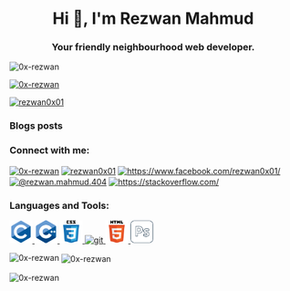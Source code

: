 <h1 align="center">Hi 👋, I'm Rezwan Mahmud</h1>
<h3 align="center">Your friendly neighbourhood web developer.</h3>

<p align="left"> <img src="https://komarev.com/ghpvc/?username=0x-rezwan&label=Profile%20views&color=0e75b6&style=flat" alt="0x-rezwan" /> </p>

<p align="left"> <a href="https://github.com/ryo-ma/github-profile-trophy"><img src="https://github-profile-trophy.vercel.app/?username=0x-rezwan" alt="0x-rezwan" /></a> </p>

<p align="left"> <a href="https://twitter.com/rezwan0x01" target="blank"><img src="https://img.shields.io/twitter/follow/rezwan0x01?logo=twitter&style=for-the-badge" alt="rezwan0x01" /></a> </p>

### Blogs posts
<!-- BLOG-POST-LIST:START -->
<!-- BLOG-POST-LIST:END -->

<h3 align="left">Connect with me:</h3>
<p align="left">
<a href="https://dev.to/0x-rezwan" target="blank"><img align="center" src="https://raw.githubusercontent.com/rahuldkjain/github-profile-readme-generator/master/src/images/icons/Social/devto.svg" alt="0x-rezwan" height="30" width="40" /></a>
<a href="https://twitter.com/rezwan0x01" target="blank"><img align="center" src="https://raw.githubusercontent.com/rahuldkjain/github-profile-readme-generator/master/src/images/icons/Social/twitter.svg" alt="rezwan0x01" height="30" width="40" /></a>
<a href="https://fb.com/https://www.facebook.com/rezwan0x01/" target="blank"><img align="center" src="https://raw.githubusercontent.com/rahuldkjain/github-profile-readme-generator/master/src/images/icons/Social/facebook.svg" alt="https://www.facebook.com/rezwan0x01/" height="30" width="40" /></a>
<a href="https://medium.com/@rezwan.mahmud.404" target="blank"><img align="center" src="https://raw.githubusercontent.com/rahuldkjain/github-profile-readme-generator/master/src/images/icons/Social/medium.svg" alt="@rezwan.mahmud.404" height="30" width="40" /></a>
<a href="/https://stackoverflow.com/" target="blank"><img align="center" src="https://raw.githubusercontent.com/rahuldkjain/github-profile-readme-generator/master/src/images/icons/Social/rss.svg" alt="https://stackoverflow.com/" height="30" width="40" /></a>
</p>

<h3 align="left">Languages and Tools:</h3>
<p align="left"> <a href="https://www.cprogramming.com/" target="_blank" rel="noreferrer"> <img src="https://raw.githubusercontent.com/devicons/devicon/master/icons/c/c-original.svg" alt="c" width="40" height="40"/> </a> <a href="https://www.w3schools.com/cpp/" target="_blank" rel="noreferrer"> <img src="https://raw.githubusercontent.com/devicons/devicon/master/icons/cplusplus/cplusplus-original.svg" alt="cplusplus" width="40" height="40"/> </a> <a href="https://www.w3schools.com/css/" target="_blank" rel="noreferrer"> <img src="https://raw.githubusercontent.com/devicons/devicon/master/icons/css3/css3-original-wordmark.svg" alt="css3" width="40" height="40"/> </a> <a href="https://git-scm.com/" target="_blank" rel="noreferrer"> <img src="https://www.vectorlogo.zone/logos/git-scm/git-scm-icon.svg" alt="git" width="40" height="40"/> </a> <a href="https://www.w3.org/html/" target="_blank" rel="noreferrer"> <img src="https://raw.githubusercontent.com/devicons/devicon/master/icons/html5/html5-original-wordmark.svg" alt="html5" width="40" height="40"/> </a> <a href="https://www.photoshop.com/en" target="_blank" rel="noreferrer"> <img src="https://raw.githubusercontent.com/devicons/devicon/master/icons/photoshop/photoshop-line.svg" alt="photoshop" width="40" height="40"/> </a> </p>

<p><img align="left" src="https://github-readme-stats.vercel.app/api/top-langs?username=0x-rezwan&show_icons=true&locale=en&layout=compact" alt="0x-rezwan" /></p>

<p>&nbsp;<img align="center" src="https://github-readme-stats.vercel.app/api?username=0x-rezwan&show_icons=true&locale=en" alt="0x-rezwan" /></p>

<p><img align="center" src="https://github-readme-streak-stats.herokuapp.com/?user=0x-rezwan&" alt="0x-rezwan" /></p>
